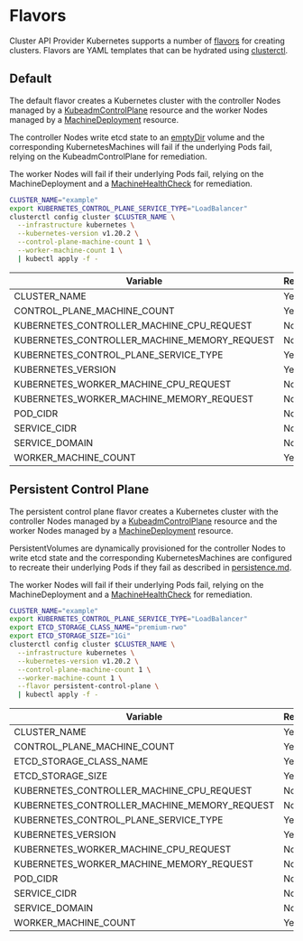 # Flavors

Cluster API Provider Kubernetes supports a number of
[flavors](https://cluster-api.sigs.k8s.io/clusterctl/commands/config-cluster.html#flavors) for
creating clusters. Flavors are YAML templates that can be hydrated using
[clusterctl](https://cluster-api.sigs.k8s.io/clusterctl/commands/commands.html).

## Default

The default flavor creates a Kubernetes cluster with the controller Nodes managed by a
[KubeadmControlPlane](https://github.com/kubernetes-sigs/cluster-api/blob/master/docs/proposals/20191017-kubeadm-based-control-plane.md)
resource and the worker Nodes managed by a
[MachineDeployment](https://cluster-api.sigs.k8s.io/developer/architecture/controllers/machine-deployment.html)
resource.

The controller Nodes write etcd state to an
[emptyDir](https://kubernetes.io/docs/concepts/storage/volumes/#emptydir) volume and the
corresponding KubernetesMachines will fail if the underlying Pods fail, relying on the
KubeadmControlPlane for remediation.

The worker Nodes will fail if their underlying Pods fail, relying on the MachineDeployment and a
[MachineHealthCheck](https://cluster-api.sigs.k8s.io/developer/architecture/controllers/machine-health-check.html)
for remediation.

```sh
CLUSTER_NAME="example"
export KUBERNETES_CONTROL_PLANE_SERVICE_TYPE="LoadBalancer"
clusterctl config cluster $CLUSTER_NAME \
  --infrastructure kubernetes \
  --kubernetes-version v1.20.2 \
  --control-plane-machine-count 1 \
  --worker-machine-count 1 \
  | kubectl apply -f -
```

| Variable | Required | Default |
| - | - | - |
| CLUSTER_NAME | Yes | |
| CONTROL_PLANE_MACHINE_COUNT | Yes | |
| KUBERNETES_CONTROLLER_MACHINE_CPU_REQUEST | No | 0 |
| KUBERNETES_CONTROLLER_MACHINE_MEMORY_REQUEST | No | 0 |
| KUBERNETES_CONTROL_PLANE_SERVICE_TYPE | Yes | |
| KUBERNETES_VERSION | Yes | |
| KUBERNETES_WORKER_MACHINE_CPU_REQUEST | No | 0 |
| KUBERNETES_WORKER_MACHINE_MEMORY_REQUEST | No | 0 |
| POD_CIDR | No | ["192.168.0.0/16"] |
| SERVICE_CIDR | No | ["10.128.0.0/12"] |
| SERVICE_DOMAIN | No | cluster.local |
| WORKER_MACHINE_COUNT | Yes | |

## Persistent Control Plane

The persistent control plane flavor creates a Kubernetes cluster with the controller Nodes managed
by a
[KubeadmControlPlane](https://github.com/kubernetes-sigs/cluster-api/blob/master/docs/proposals/20191017-kubeadm-based-control-plane.md)
resource and the worker Nodes managed by a
[MachineDeployment](https://cluster-api.sigs.k8s.io/developer/architecture/controllers/machine-deployment.html)
resource.

PersistentVolumes are dynamically provisioned for the controller Nodes to write etcd state and the
corresponding KubernetesMachines are configured to recreate their underlying Pods if they fail as
described in [persistence.md](persistence.md).

The worker Nodes will fail if their underlying Pods fail, relying on the MachineDeployment and a
[MachineHealthCheck](https://cluster-api.sigs.k8s.io/developer/architecture/controllers/machine-health-check.html)
for remediation.

```sh
CLUSTER_NAME="example"
export KUBERNETES_CONTROL_PLANE_SERVICE_TYPE="LoadBalancer"
export ETCD_STORAGE_CLASS_NAME="premium-rwo"
export ETCD_STORAGE_SIZE="1Gi"
clusterctl config cluster $CLUSTER_NAME \
  --infrastructure kubernetes \
  --kubernetes-version v1.20.2 \
  --control-plane-machine-count 1 \
  --worker-machine-count 1 \
  --flavor persistent-control-plane \
  | kubectl apply -f -
```

| Variable | Required | Default |
| - | - | - |
| CLUSTER_NAME | Yes | |
| CONTROL_PLANE_MACHINE_COUNT | Yes | |
| ETCD_STORAGE_CLASS_NAME | Yes |  |
| ETCD_STORAGE_SIZE | Yes | |
| KUBERNETES_CONTROLLER_MACHINE_CPU_REQUEST | No | 0 |
| KUBERNETES_CONTROLLER_MACHINE_MEMORY_REQUEST | No | 0 |
| KUBERNETES_CONTROL_PLANE_SERVICE_TYPE | Yes | |
| KUBERNETES_VERSION | Yes | |
| KUBERNETES_WORKER_MACHINE_CPU_REQUEST | No | 0 |
| KUBERNETES_WORKER_MACHINE_MEMORY_REQUEST | No | 0 |
| POD_CIDR | No | ["192.168.0.0/16"] |
| SERVICE_CIDR | No | ["10.128.0.0/12"] |
| SERVICE_DOMAIN | No | cluster.local |
| WORKER_MACHINE_COUNT | Yes | |
